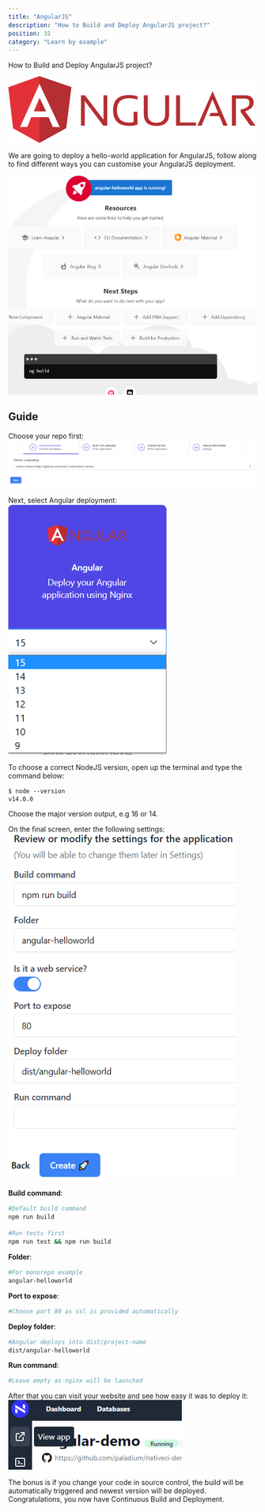 ```yaml
---
title: "AngularJS"
description: "How to Build and Deploy AngularJS project?"
position: 31
category: "Learn by example"
---
```


<description>
How to Build and Deploy AngularJS project?
</description>

![AngularJS](/images/languages/angularjs.png)

We are going to deploy a hello-world application for AngularJS, follow along to find different ways you can customise your AngularJS deployment.

![AngularJS Demo](/images/examples/angular-demo.png)

## Guide
Choose your repo first:
![Choose repo](/images/intro/choose-repo.png)

Next, select Angular deployment:
![Angular select](/images/examples/angular-choose.png)

To choose a correct NodeJS version, open up the terminal and type the command below:
```
$ node --version
v14.0.0
```

Choose the major version output, e.g 16 or 14.

On the final screen, enter the following settings:
![Angular settings](/images/examples/angular-settings.png)

**Build command**:
```bash
#Default build command
npm run build

#Run tests first
npm run test && npm run build
```

**Folder**:
```bash
#For monorepo example
angular-helloworld
```

**Port to expose**:
```bash
#Choose port 80 as ssl is provided automatically
```

**Deploy folder**:
```bash
#Angular deploys into dist/project-name
dist/angular-helloworld
```

**Run command**:
```bash
#Leave empty as nginx will be launched

```

After that you can visit your website and see how easy it was to deploy it:
![Deployed](/images/examples/angular-deployed.png)

The bonus is if you change your code in source control, the build will be automatically triggered and newest version will be deployed. Congratulations, you now have Continuous Build and Deployment.